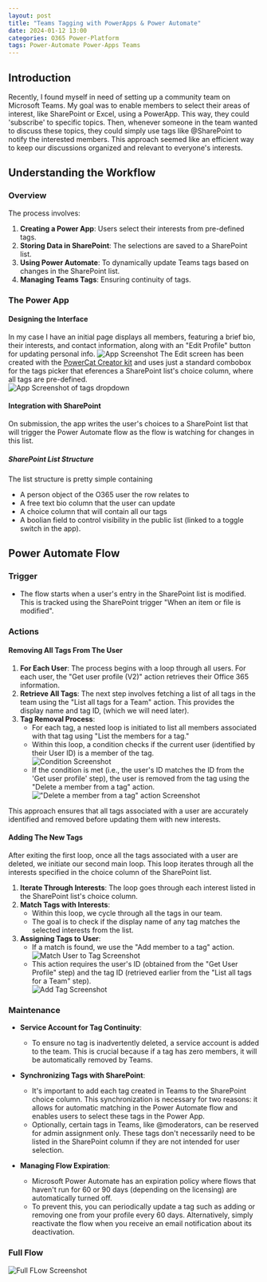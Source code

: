 ```yaml
---
layout: post
title: "Teams Tagging with PowerApps & Power Automate"
date: 2024-01-12 13:00
categories: O365 Power-Platform
tags: Power-Automate Power-Apps Teams
---
```


## Introduction

Recently, I found myself in need of setting up a community team on Microsoft Teams. My goal was to enable members to select their areas of interest, like SharePoint or Excel, using a PowerApp. This way, they could 'subscribe' to specific topics. Then, whenever someone in the team wanted to discuss these topics, they could simply use tags like @SharePoint to notify the interested members. This approach seemed like an efficient way to keep our discussions organized and relevant to everyone's interests.

## Understanding the Workflow

### Overview

The process involves:
1. **Creating a Power App**: Users select their interests from pre-defined tags.
2. **Storing Data in SharePoint**: The selections are saved to a SharePoint list.
3. **Using Power Automate**: To dynamically update Teams tags based on changes in the SharePoint list.
4. **Managing Teams Tags**: Ensuring continuity of tags.

### The Power App

#### Designing the Interface
In my case I have an initial page displays all members, featuring a brief bio, their interests, and contact information, along with an "Edit Profile" button for updating personal info.
![App Screenshot](./../../assets/img/2024/01/12/1_planner-sync.png)
The Edit screen has been created with the [PowerCat Creator kit](https://github.com/microsoft/powercat-creator-kit) and uses just a standard combobox for the tags picker that eferences a SharePoint list's choice column, where all tags are pre-defined.  
![App Screenshot of tags dropdown](./../../assets/img/2024/01/12/2_planner-tags.png)


#### Integration with SharePoint
On submission, the app writes the user's choices to a SharePoint list that will trigger the Power Automate flow as the flow is watching for changes in this list.

##### SharePoint List Structure
The list structure is pretty simple containing 
- A person object of the O365 user the row relates to
- A free text bio column that the user can update 
- A choice column that will contain all our tags 
- A boolian field to control visibility in the public list (linked to a toggle switch in the app).

## Power Automate Flow

### Trigger
- The flow starts when a user's entry in the SharePoint list is modified. 
This is tracked using the SharePoint trigger "When an item or file is modified".

### Actions

#### Removing All Tags From The User
1. **For Each User**: The process begins with a loop through all users. For each user, the "Get user profile (V2)" action retrieves their Office 365 information.
2. **Retrieve All Tags**: The next step involves fetching a list of all tags in the team using the "List all tags for a Team" action. This provides the display name and tag ID, (which we will need later).
3. **Tag Removal Process**: 
   - For each tag, a nested loop is initiated to list all members associated with that tag using "List the members for a tag."
   - Within this loop, a condition checks if the current user (identified by their User ID) is a member of the tag.  
   ![Condition Screenshot](./../../assets/img/2024/01/12/3_match_user_to_id.png)
   - If the condition is met (i.e., the user's ID matches the ID from the 'Get user profile' step), the user is removed from the tag using the "Delete a member from a tag" action.
   !["Delete a member from a tag" action Screenshot](./../../assets/img/2024/01/12/4_delete_tag.png)

This approach ensures that all tags associated with a user are accurately identified and removed before updating them with new interests.

#### Adding The New Tags
After exiting the first loop, once all the tags associated with a user are deleted, we initiate our second main loop. This loop iterates through all the interests specified in the choice column of the SharePoint list.

1. **Iterate Through Interests**: The loop goes through each interest listed in the SharePoint list's choice column.
2. **Match Tags with Interests**:
   - Within this loop, we cycle through all the tags in our team.
   - The goal is to check if the display name of any tag matches the selected interests from the list.
3. **Assigning Tags to User**:
   - If a match is found, we use the "Add member to a tag" action.  
   ![Match User to Tag Screenshot](./../../assets/img/2024/01/12/6_match_tag_to_list.png)
   - This action requires the user's ID (obtained from the "Get User Profile" step) and the tag ID (retrieved earlier from the "List all tags for a Team" step).  
   ![Add Tag Screenshot](./../../assets/img/2024/01/12/7_add_tag.png)



### Maintenance

- **Service Account for Tag Continuity**: 
  - To ensure no tag is inadvertently deleted, a service account is added to the team. This is crucial because if a tag has zero members, it will be automatically removed by Teams.

- **Synchronizing Tags with SharePoint**: 
  - It's important to add each tag created in Teams to the SharePoint choice column. This synchronization is necessary for two reasons: it allows for automatic matching in the Power Automate flow and enables users to select these tags in the Power App.
  - Optionally, certain tags in Teams, like @moderators, can be reserved for admin assignment only. These tags don't necessarily need to be listed in the SharePoint column if they are not intended for user selection.

- **Managing Flow Expiration**:
  - Microsoft Power Automate has an expiration policy where flows that haven't run for 60 or 90 days (depending on the licensing) are automatically turned off.
  - To prevent this, you can periodically update a tag such as adding or removing one from your profile every 60 days. Alternatively, simply reactivate the flow when you receive an email notification about its deactivation.

### Full Flow
![Full FLow Screenshot](./../../assets/img/2024/01/12/8_flow.png)
